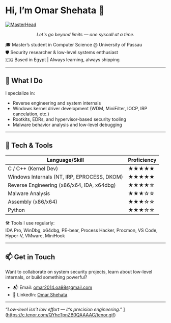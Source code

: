 # Hi, I’m Omar Shehata 👋


[![MasterHead](https://i.pinimg.com/originals/4d/16/78/4d1678e171347c4402c231dad0394f0f.gif)](https://tryhackme.com/r/p/0xVh4Ck)
<p align="center"><em>Let's go beyond limits — one syscall at a time.</em></p>


🎓 Master’s student in Computer Science @ University of Passau  
🛡️ Security researcher & low-level systems enthusiast  
🇪🇬 Based in Egypt | Always learning, always shipping

---

## 🧠 What I Do

I specialize in:
- Reverse engineering and system internals
- Windows kernel driver development (WDM, MiniFilter, IOCP, IRP cancelation, etc.)
- Rootkits, EDRs, and hypervisor-based security tooling
- Malware behavior analysis and low-level debugging

---

## 🔩 Tech & Tools

| Language/Skill              | Proficiency        |
|----------------------------|--------------------|
| C / C++ (Kernel Dev)        | ★★★★★             |
| Windows Internals (NT, IRP, EPROCESS, DKOM) | ★★★★★ |
| Reverse Engineering (x86/x64, IDA, x64dbg) | ★★★★☆ |
| Malware Analysis            | ★★★☆☆             |
| Assembly (x86/x64)          | ★★★☆☆             |
| Python                      | ★★★☆☆             |

🛠️ Tools I use regularly:  
IDA Pro, WinDbg, x64dbg, PE-bear, Process Hacker, Procmon, VS Code, Hyper-V, VMware, MiniHook

---

## 📫 Get in Touch

Want to collaborate on system security projects, learn about low-level internals, or build something powerful?

- 📬 Email: omar2014.oa98@gmail.com  
- 💼 LinkedIn: [Omar Shehata](https://linkedin.com/in/efe4)  

---

*“Low-level isn’t low effort — it’s precision engineering.”*
](https://c.tenor.com/QYhcTpnZB0QAAAAC/tenor.gif)
